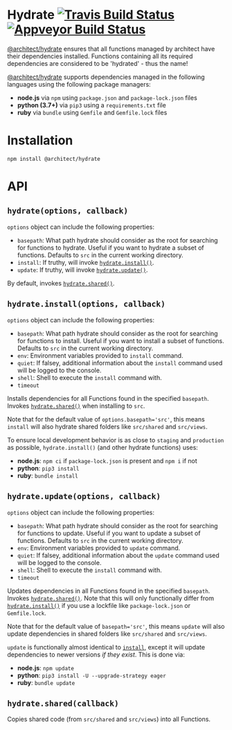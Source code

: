 # Hydrate [![Travis Build Status](https://travis-ci.com/architect/hydrate.svg?branch=master)](https://travis-ci.com/architect/hydrate) [![Appveyor Build Status](https://ci.appveyor.com/api/projects/status/1svykswtyce1k3u9/branch/master?svg=true)](https://ci.appveyor.com/project/ArchitectCI/hydrate/branch/master)

[@architect/hydrate][npm] ensures that all functions managed by architect have
their dependencies installed. Functions containing all its required dependencies
are considered to be 'hydrated' - thus the name!

[@architect/hydrate][npm] supports dependencies managed in the following languages
using the following package managers:

- **node.js** via `npm` using `package.json` and `package-lock.json` files
- **python (3.7+)** via `pip3` using a `requirements.txt` file
- **ruby** via `bundle` using `Gemfile` and `Gemfile.lock` files

# Installation

    npm install @architect/hydrate

# API

## `hydrate(options, callback)`

`options` object can include the following properties:

- `basepath`: What path hydrate should consider as the root for searching for
    functions to hydrate. Useful if you want to hydrate a subset of functions.
    Defaults to `src` in the current working directory.
- `install`: If truthy, will invoke [`hydrate.install()`][install].
- `update`: If truthy, will invoke [`hydrate.update()`][update].

By default, invokes [`hydrate.shared()`][shared].

## `hydrate.install(options, callback)`

`options` object can include the following properties:

- `basepath`: What path hydrate should consider as the root for searching for
    functions to install. Useful if you want to install a subset of functions.
    Defaults to `src` in the current working directory.
- `env`: Environment variables provided to `install` command.
- `quiet`: If falsey, additional information about the `install` command used 
    will be logged to the console.
- `shell`: Shell to execute the `install` command with.
- `timeout`

Installs dependencies for all Functions found in the specified `basepath`. Invokes
[`hydrate.shared()`][shared] when installing to `src`.

Note that for the default value of `options.basepath='src'`, this means `install` will
also hydrate shared folders like `src/shared` and `src/views`.

To ensure local development behavior is as close to `staging` and `production`
as possible, `hydrate.install()` (and other hydrate functions) uses:

- **node.js**: `npm ci` if `package-lock.json` is present and `npm i` if not
- **python**: `pip3 install`
- **ruby**: `bundle install`

## `hydrate.update(options, callback)`

`options` object can include the following properties:

- `basepath`: What path hydrate should consider as the root for searching for
    functions to update. Useful if you want to update a subset of functions.
    Defaults to `src` in the current working directory.
- `env`: Environment variables provided to `update` command.
- `quiet`: If falsey, additional information about the `update` command used 
    will be logged to the console.
- `shell`: Shell to execute the `install` command with.
- `timeout`

Updates dependencies in all Functions found in the specified `basepath`. Invokes
[`hydrate.shared()`][shared]. Note that this will only functionally differ from
[`hydrate.install()`][install] if you use a lockfile like `package-lock.json` or
`Gemfile.lock`.

Note that for the default value of `basepath='src'`, this means `update` will
also update dependencies in shared folders like `src/shared` and `src/views`.

`update` is functionally almost identical to [`install`][install],
except it will update dependencies to newer versions _if they exist_. This is
done via:

- **node.js**: `npm update`
- **python**: `pip3 install -U --upgrade-strategy eager`
- **ruby**: `bundle update`

## `hydrate.shared(callback)`

Copies shared code (from `src/shared` and `src/views`) into all Functions.

[shared]: #hydratesharedcallback
[install]: #hydrateinstallbasepathsrc-callback
[update]: #hydrateupdatebasepathsrc-callback
[npm]: https://www.npmjs.com/package/@architect/hydrate
